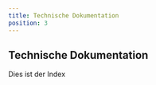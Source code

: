 ```yaml
---
title: Technische Dokumentation
position: 3
---
```


## Technische Dokumentation

Dies ist der Index